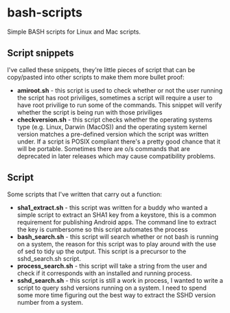 # bash-scripts
Simple BASH scripts for Linux and Mac scripts.

## Script snippets
I've called these snippets, they're little pieces of script that can be copy/pasted into other scripts to make them more bullet proof:
- **amiroot.sh** - this script is used to check whether or not the user running the script has root priviliges, sometimes a script will require a user to have root privilige to run some of the commands.  This snippet will verify whether the script is being run with those priviliges
- **checkversion.sh** - this script checks whether the operating systems type (e.g. Linux, Darwin (MacOS)) and the operating system kernel version matches a pre-defined version which the script was written under.  If a script is POSIX compliant there's a pretty good chance that it will be portable.  Sometimes there are o/s commands that are deprecated in later releases which may cause compatibility problems.

## Script
Some scripts that I've written that carry out a function:
- **sha1_extract.sh** - this script was written for a buddy who wanted a simple script to extract an SHA1 key from a keystore, this is a common requirement for publishing Android apps.  The command line to extract the key is cumbersome so this script automates the process
- **bash_search.sh** - this script will search whether or not bash is running on a system, the reason for this script was to play around with the use of sed to tidy up the output.  This script is a precursor to the sshd_search.sh script.
- **process_search.sh** - this script will take a string from the user and check if it corresponds with an installed and running process.
- **sshd_search.sh** - this script is still a work in process, I wanted to write a script to query sshd versions running on a system.  I need to spend some more time figuring out the best way to extract the SSHD version number from a system.
